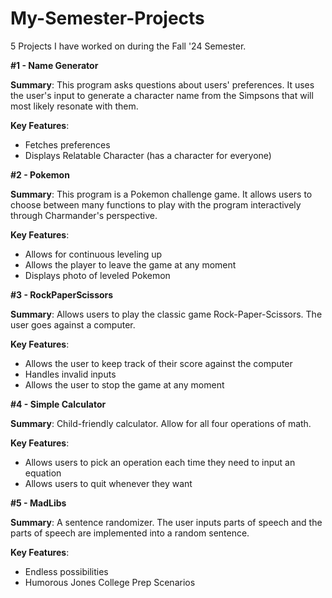 # My-Semester-Projects
5 Projects I have worked on during the Fall '24 Semester.

**#1 - Name Generator**

**Summary**: This program asks questions about users' preferences. It uses the user's input to generate a character name from the Simpsons that will most likely resonate with them.

**Key Features**:
- Fetches preferences
- Displays Relatable Character (has a character for everyone)

**#2 - Pokemon** 

**Summary**: This program is a Pokemon challenge game. It allows users to choose between many functions to play with the program interactively through Charmander's perspective. 

**Key Features**:
- Allows for continuous leveling up
- Allows the player to leave the game at any moment
- Displays photo of leveled Pokemon

**#3 - RockPaperScissors**

**Summary**: Allows users to play the classic game Rock-Paper-Scissors. The user goes against a computer.

**Key Features**:
- Allows the user to keep track of their score against the computer
- Handles invalid inputs
- Allows the user to stop the game at any moment

**#4 - Simple Calculator**

**Summary**: Child-friendly calculator. Allow for all four operations of math.

**Key Features**:
- Allows users to pick an operation each time they need to input an equation
- Allows users to quit whenever they want

**#5 - MadLibs**

**Summary**: A sentence randomizer. The user inputs parts of speech and the parts of speech are implemented into a random sentence. 

**Key Features**:
- Endless possibilities
- Humorous Jones College Prep Scenarios
